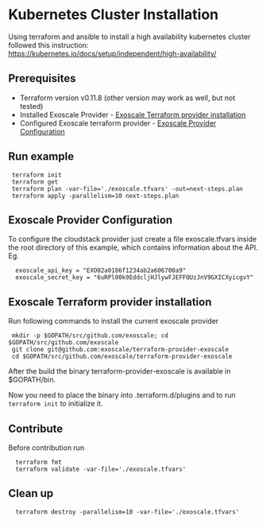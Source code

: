 # Kubernetes Cluster Installation

Using terraform and ansible to install a high availability kubernetes cluster followed this instruction: https://kubernetes.io/docs/setup/independent/high-availability/

## Prerequisites

* Terraform version v0.11.8 (other version may work as well, but not tested)
* Installed Exoscale Provider - [Exoscale Terraform provider installation](#exoscale-terraform-provider-installation)
* Configured Exoscale terraform provider - [Exoscale Provider Configuration](#exoscale-provider-configuration)

## Run example

     terraform init
     terraform get
     terraform plan -var-file='./exoscale.tfvars' -out=next-steps.plan
     terraform apply -parallelism=10 next-steps.plan

## Exoscale Provider Configuration

To configure the cloudstack provider just create a file exoscale.tfvars inside the
root directory of this example, which contains information about the API. Eg.

      exoscale_api_key = "EXO02a0186f1234ab2a606700a9"
      exoscale_secret_key = "6uRPl00k9EddcljHJlywFJEFFOUzJnV9GXICXyicgvY"

## Exoscale Terraform provider installation

Run following commands to install the current exoscale provider

     mkdir -p $GOPATH/src/github.com/exoscale; cd $GOPATH/src/github.com/exoscale
     git clone git@github.com:exoscale/terraform-provider-exoscale
     cd $GOPATH/src/github.com/exoscale/terraform-provider-exoscale

After the build the binary terraform-provider-exoscale is available in $GOPATH/bin.

Now you need to place the binary into .terraform.d/plugins and to run `terraform init` to initialize it.

## Contribute

Before contribution run

      terraform fmt
      terraform validate -var-file='./exoscale.tfvars'

## Clean up

      terraform destroy -parallelism=10 -var-file='./exoscale.tfvars'
